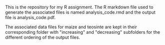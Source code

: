 This is the repository for my R assignment. The R markdown file used to generate the associated files is named analysis_code.rmd and the output file is analysis_code.pdf. 

The associated data files for maize and teosinte are kept in their corresponding folder with "increasing" and "decreasing" subfolders for the different ordering of the output files. 